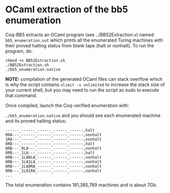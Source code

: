 # OCaml extraction of the bb5 enumeration

Coq-BB5 extracts an OCaml program (see ../BB52Extraction.v) named `bb5_enumeration.out` which prints all the enumerated Turing machines with their proved halting status from blank tape (halt or nonhalt). To run the program, do:

```
chmod +x BB52Extraction.sh
./BB52Extraction.sh
./bb5_enumeration.native
```

**NOTE:** compilation of the generated OCaml files can stack overflow which is why the script contains `ulimit -s unlimited` to increase the stack size of your current shell, but you may need to run the script as sudo to execute that command. 

Once compiled, launch the Coq-verified enumeration with:

`./bb5_enumeration.native` and you should see each enumerated machine and its proved halting status:

```
------_------_------_------_------,halt
0RA---_------_------_------_------,nonhalt
1RA---_------_------_------_------,nonhalt
0RB---_------_------_------_------,halt
0RB---_0LA---_------_------_------,nonhalt
0RB---_1LA---_------_------_------,halt
0RB---_1LA0LA_------_------_------,nonhalt
0RB---_1LA1LA_------_------_------,nonhalt
0RB---_1LA0RA_------_------_------,nonhalt
0RB---_1LA1RA_------_------_------,nonhalt
...
```

The total enumeration contains 181,385,789 machines and is about 7Gb.

